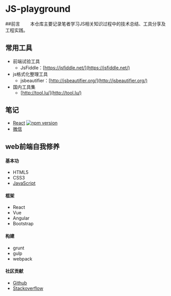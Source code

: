 # JS-playground
##前言
　　本仓库主要记录笔者学习JS相关知识过程中的技术总结、工具分享及工程实践。
## 常用工具
*   前端试验工具
    *   JsFiddle：[https://jsfiddle.net/](https://jsfiddle.net/)
*   js格式化整理工具
    *   jsbeautifier：[http://jsbeautifier.org/](http://jsbeautifier.org/)
*   国内工具集
    *   [http://tool.lu/](http://tool.lu/)

## 笔记
*   [React](/React/README.md) [![npm version](https://img.shields.io/npm/v/react.svg?style=flat)](https://www.npmjs.com/package/react)
*   [微信](/weixin/README.md)


## web前端自我修养
#### 基本功
*   HTML5
*   CSS3
*   [JavaScript](/js/README.md)

#### 框架
*   React
*   Vue
*   Angular
*   Bootstrap

#### 构建
*   grunt
*   gulp
*   webpack

#### 社区贡献
*   [Github](https://github.com/)
*   [Stackoverflow](http://stackoverflow.com/)
